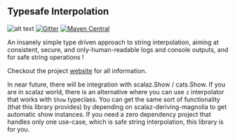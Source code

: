 ## Typesafe Interpolation


![alt text](https://travis-ci.org/afsalthaj/safe-string-interpolation.svg?branch=master)
[![Gitter](https://badges.gitter.im/Join%20Chat.svg)](https://gitter.im/safe-string-interpolation/community?utm_source=badge&utm_medium=badge&utm_campaign=pr-badge&utm_content=badge)
[![Maven Central](https://img.shields.io/maven-central/v/io.github.afsalthaj/safe-string_2.12.svg)](http://search.maven.org/#search|gav|1|g%3A%22io.github.afsalthaj%22%20AND%20a%3A%22safe-string_2.12%22)


An insanely simple type driven approach to string interpolation, aiming at consistent, secure,  and only-human-readable logs and console outputs, and for safe string operations ! 

Checkout the project [website](https://afsalthaj.github.io/safe-string-interpolation/) for all information.

In near future, there will be integration with scalaz.Show / cats.Show. If you are in scalaz world, there is an alternative where you can use `z` interpolator that works with `Show` typeclass. You can get the same sort of functionality (that this library provides) by depending on scalaz-deriving-magnolia to get automatic show instances. If you need a zero dependency project that handles only one use-case, which is safe string interpolation, this library is for you.
